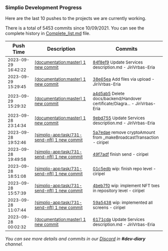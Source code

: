 
### Simplio Development Progress

Here are the last 10 pushes to the projects we are currently working.

There is a total of 5453 commits since 10/09/2021. You can see the complete history in
 [Complete_list.md](Complete_list.md) file.

| Push Time | Description | Commits |
| --- | --- | --- |
| <sub>2023-09-29 16:42:22</sub> | <sub>[[documentation:master] 1 new commit](https://github.com/SimplioOfficial/documentation/commit/84f8ef9cca28c2ff146bebf307aa6dd50e6d1788)</sub> | <sub>[84f8ef9](https://github.com/SimplioOfficial/documentation/commit/84f8ef9cca28c2ff146bebf307aa6dd50e6d1788) Update Services description.md - JiriVrbas-Eria</sub> |
| <sub>2023-09-29 15:29:45</sub> | <sub>[[documentation:master] 1 new commit](https://github.com/SimplioOfficial/documentation/commit/38e65eace01785490c2c74342fdbfe3dc506fd6a)</sub> | <sub>[38e65ea](https://github.com/SimplioOfficial/documentation/commit/38e65eace01785490c2c74342fdbfe3dc506fd6a) Add files via upload - JiriVrbas-Eria</sub> |
| <sub>2023-09-29 15:29:32</sub> | <sub>[[documentation:master] 1 new commit](https://github.com/SimplioOfficial/documentation/commit/a4d5ab53c1d6fcbc1629b59d09900dace1478c1a)</sub> | <sub>[a4d5ab5](https://github.com/SimplioOfficial/documentation/commit/a4d5ab53c1d6fcbc1629b59d09900dace1478c1a) Delete docs/backend/Handover certificate/Diagra... - JiriVrbas-Eria</sub> |
| <sub>2023-09-28 23:14:34</sub> | <sub>[[documentation:master] 1 new commit](https://github.com/SimplioOfficial/documentation/commit/9ebd7552bd036faa17d58a3b2d70af94e7f9a510)</sub> | <sub>[9ebd755](https://github.com/SimplioOfficial/documentation/commit/9ebd7552bd036faa17d58a3b2d70af94e7f9a510) Update Services description.md - JiriVrbas-Eria</sub> |
| <sub>2023-09-28 19:52:46</sub> | <sub>[[simplio-app:task/731-send-nft] 1 new commit](https://github.com/SimplioOfficial/simplio-app/commit/5a7edae895aadd88d899422644638b739cc65f99)</sub> | <sub>[5a7edae](https://github.com/SimplioOfficial/simplio-app/commit/5a7edae895aadd88d899422644638b739cc65f99) remove cryptoAmount from _makeBroadcastTransaction - ciripel</sub> |
| <sub>2023-09-28 19:49:58</sub> | <sub>[[simplio-app:task/731-send-nft] 1 new commit](https://github.com/SimplioOfficial/simplio-app/commit/49f7adf6812cb2a74106385d6ea51b92b5795289)</sub> | <sub>[49f7adf](https://github.com/SimplioOfficial/simplio-app/commit/49f7adf6812cb2a74106385d6ea51b92b5795289) finish send - ciripel</sub> |
| <sub>2023-09-28 18:51:08</sub> | <sub>[[simplio-app:task/731-send-nft] 1 new commit](https://github.com/SimplioOfficial/simplio-app/commit/01c5edb21a08a70a3a4ae962f56a5b2d729d4171)</sub> | <sub>[01c5edb](https://github.com/SimplioOfficial/simplio-app/commit/01c5edb21a08a70a3a4ae962f56a5b2d729d4171) wip: finish repo level - ciripel</sub> |
| <sub>2023-09-28 15:57:39</sub> | <sub>[[simplio-app:task/731-send-nft] 1 new commit](https://github.com/SimplioOfficial/simplio-app/commit/4beb7f05c0b56c6b245b67af528993ce812e26fa)</sub> | <sub>[4beb7f0](https://github.com/SimplioOfficial/simplio-app/commit/4beb7f05c0b56c6b245b67af528993ce812e26fa) wip: implement NFT txes in repository level - ciripel</sub> |
| <sub>2023-09-28 11:07:44</sub> | <sub>[[simplio-app:task/731-send-nft] 1 new commit](https://github.com/SimplioOfficial/simplio-app/commit/59a5438db1213662ff483759220103175d247884)</sub> | <sub>[59a5438](https://github.com/SimplioOfficial/simplio-app/commit/59a5438db1213662ff483759220103175d247884) wip: implemented all screens - ciripel</sub> |
| <sub>2023-09-28 00:02:32</sub> | <sub>[[documentation:master] 1 new commit](https://github.com/SimplioOfficial/documentation/commit/6171cda63663a1e461692b9724d51809a779c93e)</sub> | <sub>[6171cda](https://github.com/SimplioOfficial/documentation/commit/6171cda63663a1e461692b9724d51809a779c93e) Update Services description.md - JiriVrbas-Eria</sub> |

_You can see more details and commits in our [Discord](https://discord.gg/aKhjuwZmdP) in **#dev-diary** channel._
